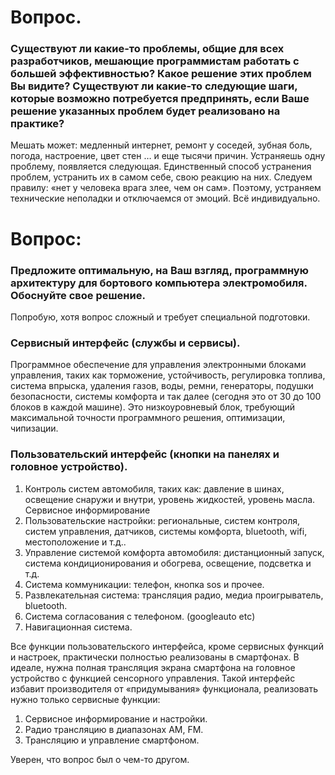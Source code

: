 # Вопрос.
### Существуют ли какие-то проблемы, общие для всех разработчиков, мешающие программистам работать с большей эффективностью? Какое решение этих проблем Вы видите? Существуют ли какие-то следующие шаги, которые возможно потребуется   предпринять, если Ваше решение указанных проблем будет реализовано на практике?

Мешать может: медленный интернет, ремонт у соседей, зубная боль, погода, настроение, цвет стен … и еще тысячи причин. Устраняешь одну проблему, появляется следующая. Единственный способ устранения проблем, устранить их в самом себе, свою реакцию на них. Следуем правилу: «нет у человека врага злее, чем он сам». Поэтому, устраняем технические неполадки и отключаемся от эмоций. Всё индивидуально.

# Вопрос:
### Предложите оптимальную, на Ваш взгляд, программную архитектуру для бортового компьютера электромобиля. Обоснуйте свое решение.

Попробую, хотя вопрос сложный и требует специальной подготовки.

### Сервисный интерфейс (службы и сервисы).

Программное обеспечение для управления электронными блоками управления, таких как торможение, устойчивость, регулировка топлива, система впрыска, удаления газов, воды, ремни, генераторы, подушки безопасности, системы комфорта и так далее (сегодня это от 30 до 100 блоков в каждой машине). Это низкоуровневый блок, требующий максимальной точности программного решения, оптимизации, чипизации.

### Пользовательский интерфейс (кнопки на панелях и головное устройство).
1. Контроль систем автомобиля, таких как: давление в шинах, освещение снаружи и внутри, уровень жидкостей, уровень масла. Сервисное информирование
2. Пользовательские настройки: региональные, систем контроля, систем управления, датчиков, системы комфорта, bluetooth, wifi, местоположение и т.д..
3. Управление системой комфорта автомобиля: дистанционный запуск, система кондиционирования и обогрева, освещение, подсветка и т.д.
4. Система коммуникации: телефон, кнопка sos и прочее.
5. Развлекательная система: трансляция радио, медиа проигрыватель, bluetooth.
6. Система согласования с телефоном. (googleauto etc)
7. Навигационная система.

Все функции пользовательского интерфейса, кроме сервисных функций и настроек, практически полностью реализованы в смартфонах. В идеале, нужна полная трансляция экрана смартфона на головное устройство с функцией сенсорного управления. Такой интерфейс избавит производителя от «придумывания» функционала, реализовать нужно только сервисные функции:

1. Сервисное информирование и настройки.
2. Радио трансляцию в диапазонах AM, FM.
3. Трансляцию и управление смартфоном.

Уверен, что вопрос был о чем-то другом.